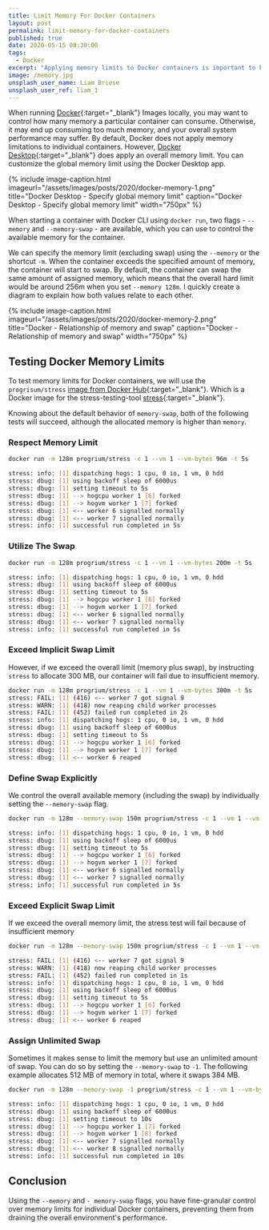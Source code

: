 ```yaml
---
title: Limit Memory For Docker Containers
layout: post
permalink: limit-memory-for-docker-containers
published: true
date: 2020-05-15 08:30:00
tags: 
  - Docker
excerpt: "Applying memory limits to Docker containers is important to keep your local machine fast and healthy. This post shows how to set memory and swap limits. Get your Docker containers under control."
image: /memory.jpg
unsplash_user_name: Liam Briese
unsplash_user_ref: liam_1
---
```


When running [Docker](http://docker.com/){:target="_blank"} Images locally, you may want to control how many memory a particular container can consume. Otherwise, it may end up consuming too much memory, and your overall system performance may suffer.
By default, Docker does not apply memory limitations to individual containers. However, [Docker Desktop](https://www.docker.com/products/docker-desktop){:target="_blank"} does apply an overall memory limit. You can customize the global memory limit using the Docker Desktop app.

{% include image-caption.html imageurl="/assets/images/posts/2020/docker-memory-1.png"
title="Docker Desktop - Specify global memory limit" caption="Docker Desktop - Specify global memory limit" width="750px" %}

When starting a container with Docker CLI using `docker run`, two flags - `--memory` and `--memory-swap` - are available, which you can use to control the available memory for the container.

We can specify the memory limit (excluding swap) using the `--memory` or the shortcut `-m`.  When the container exceeds the specified amount of memory, the container will start to swap. By default, the container can swap the same amount of assigned memory, which means that the overall hard limit would be around 256m when you set `--memory 128m`. I quickly create a diagram to explain how both values relate to each other.

{% include image-caption.html imageurl="/assets/images/posts/2020/docker-memory-2.png"
title="Docker - Relationship of memory and swap" caption="Docker - Relationship of memory and swap" width="750px" %}

## Testing Docker Memory Limits

To test memory limits for Docker containers, we will use the `progrisum/stress` [image from Docker Hub](https://hub.docker.com/r/progrium/stress/){:target="_blank"}. Which is a Docker image for the stress-testing-tool [stress](http://people.seas.harvard.edu/~apw/stress/){:target="_blank"}.

Knowing about the default behavior of `memory-swap`, both of the following tests will succeed, although the allocated memory is higher than `memory`.

### Respect Memory Limit

```bash
docker run -m 128m progrium/stress -c 1 --vm 1 --vm-bytes 96m -t 5s

stress: info: [1] dispatching hogs: 1 cpu, 0 io, 1 vm, 0 hdd
stress: dbug: [1] using backoff sleep of 6000us
stress: dbug: [1] setting timeout to 5s
stress: dbug: [1] --> hogcpu worker 1 [6] forked
stress: dbug: [1] --> hogvm worker 1 [7] forked
stress: dbug: [1] <-- worker 6 signalled normally
stress: dbug: [1] <-- worker 7 signalled normally
stress: info: [1] successful run completed in 5s

```

### Utilize The Swap

```bash
docker run -m 128m progrium/stress -c 1 --vm 1 --vm-bytes 200m -t 5s

stress: info: [1] dispatching hogs: 1 cpu, 0 io, 1 vm, 0 hdd
stress: dbug: [1] using backoff sleep of 6000us
stress: dbug: [1] setting timeout to 5s
stress: dbug: [1] --> hogcpu worker 1 [6] forked
stress: dbug: [1] --> hogvm worker 1 [7] forked
stress: dbug: [1] <-- worker 6 signalled normally
stress: dbug: [1] <-- worker 7 signalled normally
stress: info: [1] successful run completed in 5s

```

### Exceed Implicit Swap Limit

However, if we exceed the overall limit (memory plus swap), by instructing `stress` to allocate 300 MB, our container will fail due to insufficient memory.

```bash
docker run -m 128m progrium/stress -c 1 --vm 1 --vm-bytes 300m -t 5s
stress: FAIL: [1] (416) <-- worker 7 got signal 9
stress: WARN: [1] (418) now reaping child worker processes
stress: FAIL: [1] (452) failed run completed in 2s
stress: info: [1] dispatching hogs: 1 cpu, 0 io, 1 vm, 0 hdd
stress: dbug: [1] using backoff sleep of 6000us
stress: dbug: [1] setting timeout to 5s
stress: dbug: [1] --> hogcpu worker 1 [6] forked
stress: dbug: [1] --> hogvm worker 1 [7] forked
stress: dbug: [1] <-- worker 6 reaped

```

### Define Swap Explicitly

We control the overall available memory (including the swap) by individually setting the `--memory-swap` flag.

```bash
docker run -m 128m --memory-swap 150m progrium/stress -c 1 --vm 1 --vm-bytes 140m -t 5s

stress: info: [1] dispatching hogs: 1 cpu, 0 io, 1 vm, 0 hdd
stress: dbug: [1] using backoff sleep of 6000us
stress: dbug: [1] setting timeout to 5s
stress: dbug: [1] --> hogcpu worker 1 [6] forked
stress: dbug: [1] --> hogvm worker 1 [7] forked
stress: dbug: [1] <-- worker 6 signalled normally
stress: dbug: [1] <-- worker 7 signalled normally
stress: info: [1] successful run completed in 5s

```

### Exceed Explicit Swap Limit

If we exceed the overall memory limit, the stress test will fail because of insufficient memory

```bash
docker run -m 128m --memory-swap 150m progrium/stress -c 1 --vm 1 --vm-bytes 160m -t 5s

stress: FAIL: [1] (416) <-- worker 7 got signal 9
stress: WARN: [1] (418) now reaping child worker processes
stress: FAIL: [1] (452) failed run completed in 1s
stress: info: [1] dispatching hogs: 1 cpu, 0 io, 1 vm, 0 hdd
stress: dbug: [1] using backoff sleep of 6000us
stress: dbug: [1] setting timeout to 5s
stress: dbug: [1] --> hogcpu worker 1 [6] forked
stress: dbug: [1] --> hogvm worker 1 [7] forked
stress: dbug: [1] <-- worker 6 reaped

```

### Assign Unlimited Swap

Sometimes it makes sense to limit the memory but use an unlimited amount of swap. You can do so by setting the `--memory-swap` to `-1`. The following example allocates 512 MB of memory in total, where it swaps 384 MB.

```bash
docker run -m 128m --memory-swap -1 progrium/stress -c 1 --vm 1 --vm-bytes 512m -t 10s

stress: info: [1] dispatching hogs: 1 cpu, 0 io, 1 vm, 0 hdd
stress: dbug: [1] using backoff sleep of 6000us
stress: dbug: [1] setting timeout to 10s
stress: dbug: [1] --> hogcpu worker 1 [7] forked
stress: dbug: [1] --> hogvm worker 1 [8] forked
stress: dbug: [1] <-- worker 7 signalled normally
stress: dbug: [1] <-- worker 8 signalled normally
stress: info: [1] successful run completed in 10s

```

## Conclusion

Using the `--memory` and `- memory-swap` flags, you have fine-granular control over memory limits for individual Docker containers, preventing them from draining the overall environment's performance.
